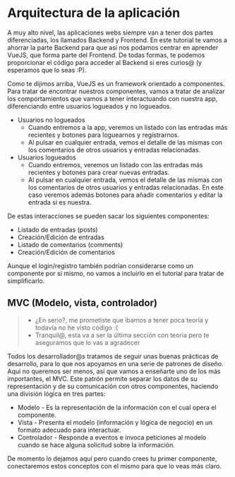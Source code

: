 # Arquitectura de la aplicación

A muy alto nivel, las aplicaciones webs siempre van a tener dos partes diferenciadas, los llamados Backend y Frontend. En este tutorial te vamos a ahorrar la parte Backend para que así nos podamos centrar en aprender VueJS, que forma parte del Frontend. De todas formas, te podemos proporcionar el código para acceder al Backend si eres curios@ (y esperamos que lo seas :P).

Como te dijimos arriba, VueJS es un framework orientado a componentes. Para tratar de encontrar nuestros componentes, vamos a tratar de analizar los comportamientos que vamos a tener interactuando con nuestra app, diferenciando entre usuarios logueados y no logueados.

- Usuarios no logueados
  - Cuando entremos a la app, veremos un listado con las entradas más recientes y botones para loguearnos y registrarnos.
  - Al pulsar en cualquier entrada, vemos el detalle de las mismas con los comentarios de otros usuarios y entradas relacionadas.
- Usuarios logueados
  - Cuando entremos, veremos un listado con las entradas más recientes y botones para crear nuevas entradas.
  - Al pulsar en cualquier entrada, vemos el detalle de las mismas con los comentarios de otros usuarios y entradas relacionadas. En este caso veremos además botones para añadir comentarios y editar la entrada si es nuestra.

De estas interacciones se pueden sacar los siguientes componentes:

- Listado de entradas (posts)
- Creación/Edición de entradas
- Listado de comentarios (comments)
- Creación/Edición de comentarios

Aunque el login/registro también podrían considerarse como un componente por sí mismo, no vamos a incluirlo en el tutorial para tratar de simplificarlo.

## MVC (Modelo, vista, controlador)

> - ¿En serio?, me prometiste que ibamos a tener poca teoría y todavía no he visto código :(
> - Tranquil@, esta va a ser la última sección con teoría pero te aseguramos que lo vas a agradecer

Todos los desarrollador@s tratamos de seguir unas buenas prácticas de desarrollo, para lo que nos apoyamos en una serie de patrones de diseño. Aquí no queremos ser menos, así que vamos a enseñarte uno de los más importantes, el MVC. Este patrón permite separar los datos de su representación y de su comunicación con otros componentes, haciendo una división lógica en tres partes:

- Modelo - Es la representación de la información con el cual opera el componente.
- Vista - Presenta el modelo (información y lógica de negocio) en un formato adecuado para interactuar.
- Controlador - Responde a eventos e invoca peticiones al modelo cuando se hace alguna solicitud sobre la información.

De momento lo dejamos aquí pero cuando crees tu primer componente, conectaremos estos conceptos con el mismo para que lo veas más claro.
